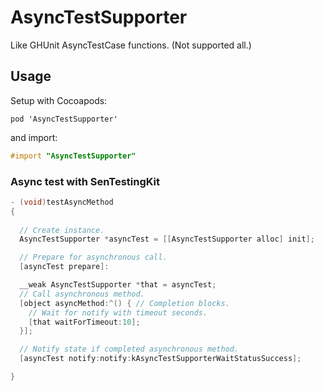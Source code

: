 # AsyncTestSupporter

Like GHUnit AsyncTestCase functions. (Not supported all.)

## Usage

Setup with Cocoapods:

```
pod 'AsyncTestSupporter'
```

and import:

```objective-c
#import "AsyncTestSupporter"
```

### Async test with SenTestingKit

```objective-c
- (void)testAsyncMethod
{
  
  // Create instance.
  AsyncTestSupporter *asyncTest = [[AsyncTestSupporter alloc] init];

  // Prepare for asynchronous call.
  [asyncTest prepare]:

  __weak AsyncTestSupporter *that = asyncTest;
  // Call asynchronous method.
  [object asyncMethod:^() { // Completion blocks.
    // Wait for notify with timeout seconds.
    [that waitForTimeout:10];
  }];

  // Notify state if completed asynchronous method.
  [asyncTest notify:notify:kAsyncTestSupporterWaitStatusSuccess];

}
```
